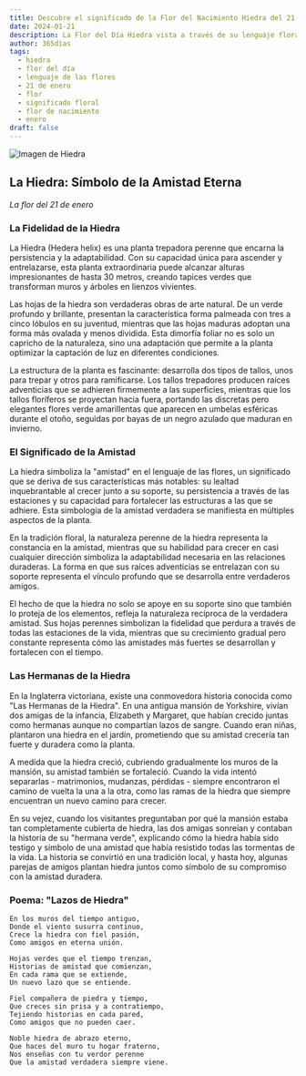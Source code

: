 ```yaml
---
title: Descubre el significado de la Flor del Nacimiento Hiedra del 21 de enero
date: 2024-01-21
description: La Flor del Día Hiedra vista a través de su lenguaje floral e historias
author: 365días
tags:
  - hiedra
  - flor del día
  - lenguaje de las flores
  - 21 de enero
  - flor
  - significado floral
  - flor de nacimiento
  - enero
draft: false
---
```


![Imagen de Hiedra](https://cdn.pixabay.com/photo/2017/03/05/18/09/texture-2119303_1280.jpg#center#center)


## La Hiedra: Símbolo de la Amistad Eterna
*La flor del 21 de enero*

### La Fidelidad de la Hiedra

La Hiedra (Hedera helix) es una planta trepadora perenne que encarna la persistencia y la adaptabilidad. Con su capacidad única para ascender y entrelazarse, esta planta extraordinaria puede alcanzar alturas impresionantes de hasta 30 metros, creando tapices verdes que transforman muros y árboles en lienzos vivientes.

Las hojas de la hiedra son verdaderas obras de arte natural. De un verde profundo y brillante, presentan la característica forma palmeada con tres a cinco lóbulos en su juventud, mientras que las hojas maduras adoptan una forma más ovalada y menos dividida. Esta dimorfía foliar no es solo un capricho de la naturaleza, sino una adaptación que permite a la planta optimizar la captación de luz en diferentes condiciones.

La estructura de la planta es fascinante: desarrolla dos tipos de tallos, unos para trepar y otros para ramificarse. Los tallos trepadores producen raíces adventicias que se adhieren firmemente a las superficies, mientras que los tallos floríferos se proyectan hacia fuera, portando las discretas pero elegantes flores verde amarillentas que aparecen en umbelas esféricas durante el otoño, seguidas por bayas de un negro azulado que maduran en invierno.

### El Significado de la Amistad

La hiedra simboliza la "amistad" en el lenguaje de las flores, un significado que se deriva de sus características más notables: su lealtad inquebrantable al crecer junto a su soporte, su persistencia a través de las estaciones y su capacidad para fortalecer las estructuras a las que se adhiere. Esta simbología de la amistad verdadera se manifiesta en múltiples aspectos de la planta.

En la tradición floral, la naturaleza perenne de la hiedra representa la constancia en la amistad, mientras que su habilidad para crecer en casi cualquier dirección simboliza la adaptabilidad necesaria en las relaciones duraderas. La forma en que sus raíces adventicias se entrelazan con su soporte representa el vínculo profundo que se desarrolla entre verdaderos amigos.

El hecho de que la hiedra no solo se apoye en su soporte sino que también lo proteja de los elementos, refleja la naturaleza recíproca de la verdadera amistad. Sus hojas perennes simbolizan la fidelidad que perdura a través de todas las estaciones de la vida, mientras que su crecimiento gradual pero constante representa cómo las amistades más fuertes se desarrollan y fortalecen con el tiempo.

### Las Hermanas de la Hiedra

En la Inglaterra victoriana, existe una conmovedora historia conocida como "Las Hermanas de la Hiedra". En una antigua mansión de Yorkshire, vivían dos amigas de la infancia, Elizabeth y Margaret, que habían crecido juntas como hermanas aunque no compartían lazos de sangre. Cuando eran niñas, plantaron una hiedra en el jardín, prometiendo que su amistad crecería tan fuerte y duradera como la planta.

A medida que la hiedra creció, cubriendo gradualmente los muros de la mansión, su amistad también se fortaleció. Cuando la vida intentó separarlas - matrimonios, mudanzas, pérdidas - siempre encontraron el camino de vuelta la una a la otra, como las ramas de la hiedra que siempre encuentran un nuevo camino para crecer.

En su vejez, cuando los visitantes preguntaban por qué la mansión estaba tan completamente cubierta de hiedra, las dos amigas sonreían y contaban la historia de su "hermana verde", explicando cómo la hiedra había sido testigo y símbolo de una amistad que había resistido todas las tormentas de la vida. La historia se convirtió en una tradición local, y hasta hoy, algunas parejas de amigos plantan hiedra juntos como símbolo de su compromiso con la amistad duradera.

### Poema: "Lazos de Hiedra"

```
En los muros del tiempo antiguo,
Donde el viento susurra continuo,
Crece la hiedra con fiel pasión,
Como amigos en eterna unión.

Hojas verdes que el tiempo trenzan,
Historias de amistad que comienzan,
En cada rama que se extiende,
Un nuevo lazo que se entiende.

Fiel compañera de piedra y tiempo,
Que creces sin prisa y a contratiempo,
Tejiendo historias en cada pared,
Como amigos que no pueden caer.

Noble hiedra de abrazo eterno,
Que haces del muro tu hogar fraterno,
Nos enseñas con tu verdor perenne
Que la amistad verdadera siempre viene.
```


